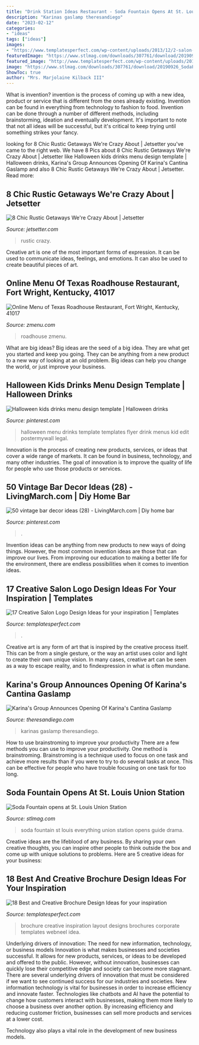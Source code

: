 ```yaml
---
title: "Drink Station Ideas Restaurant - Soda Fountain Opens At St. Louis Union Station"
description: "Karinas gaslamp theresandiego"
date: "2023-02-12"
categories:
- "ideas"
tags: ["ideas"]
images:
- "https://www.templatesperfect.com/wp-content/uploads/2013/12/2-salon-barber-logo-design.png"
featuredImage: "https://www.stlmag.com/downloads/307761/download/20190926_SodaFountain_0310.jpg?cb=b86cefb337754c5e2a15a01b21fae673&amp;w=1200"
featured_image: "http://www.templatesperfect.com/wp-content/uploads/2013/10/16-corporate-brochure-design.jpg"
image: "https://www.stlmag.com/downloads/307761/download/20190926_SodaFountain_0310.jpg?cb=b86cefb337754c5e2a15a01b21fae673&amp;w=1200"
ShowToc: true
author: "Mrs. Marjolaine Kilback III"
---
```



What is invention?
invention is the process of coming up with a new idea, product or service that is different from the ones already existing. Invention can be found in everything from technology to fashion to food. 
Invention can be done through a number of different methods, including brainstorming, ideation and eventually development. It's important to note that not all ideas will be successful, but it's critical to keep trying until something strikes your fancy.

	

		
looking for 8 Chic Rustic Getaways We&#039;re Crazy About | Jetsetter you've came to the right web. We have 8 Pics about 8 Chic Rustic Getaways We&#039;re Crazy About | Jetsetter like Halloween kids drinks menu design template | Halloween drinks, Karina&#039;s Group Announces Opening Of Karina&#039;s Cantina Gaslamp and also 8 Chic Rustic Getaways We&#039;re Crazy About | Jetsetter. Read more:
		
    
## 8 Chic Rustic Getaways We&#039;re Crazy About | Jetsetter

<img loading=lazy src="https://www.jetsetter.com/wp-content/uploads/sites/7/2018/04/kicES1Do-1.jpeg" onerror="this.onerror=null;this.src='https://tse1.mm.bing.net/th?id=OIP.sJza3IXCuRfxqOmhaZt3iwHaE-&amp;pid=15.1';" alt="8 Chic Rustic Getaways We&#039;re Crazy About | Jetsetter">

_Source: jetsetter.com_

>rustic crazy. 

	

Creative art is one of the most important forms of expression. It can be used to communicate ideas, feelings, and emotions. It can also be used to create beautiful pieces of art.

    
## Online Menu Of Texas Roadhouse Restaurant, Fort Wright, Kentucky, 41017

<img loading=lazy src="https://image.zmenu.com/menupic/1255208/s_e3d3b9a1-ef74-4a08-ac56-f0aaab5cc3a8.jpg" onerror="this.onerror=null;this.src='https://tse4.mm.bing.net/th?id=OIP.WNVKEw8T5pcxdGf2Km5KwgHaJ4&amp;pid=15.1';" alt="Online Menu of Texas Roadhouse Restaurant, Fort Wright, Kentucky, 41017">

_Source: zmenu.com_

>roadhouse zmenu. 

	

What are big ideas?
Big ideas are the seed of a big idea. They are what get you started and keep you going. They can be anything from a new product to a new way of looking at an old problem. Big ideas can help you change the world, or just improve your business.

    
## Halloween Kids Drinks Menu Design Template | Halloween Drinks

<img loading=lazy src="https://i.pinimg.com/736x/f9/52/75/f952751471436b5a3200cb4cd7441c3d.jpg" onerror="this.onerror=null;this.src='https://tse3.mm.bing.net/th?id=OIP.w5FBa664la5NYFlXP_l9qwHaMN&amp;pid=15.1';" alt="Halloween kids drinks menu design template | Halloween drinks">

_Source: pinterest.com_

>halloween menu drinks template templates flyer drink menus kid edit postermywall legal. 

	

Innovation is the process of creating new products, services, or ideas that cover a wide range of markets. It can be found in business, technology, and many other industries. The goal of innovation is to improve the quality of life for people who use those products or services.

    
## 50 Vintage Bar Decor Ideas (28) - LivingMarch.com | Diy Home Bar

<img loading=lazy src="https://i.pinimg.com/736x/47/72/fa/4772fad286b9e00e89c2e56809bd1450.jpg" onerror="this.onerror=null;this.src='https://tse2.mm.bing.net/th?id=OIP.FbnX5xXKPHfZ60Kx-dH3jQHaLF&amp;pid=15.1';" alt="50 vintage bar decor ideas (28) - LivingMarch.com | Diy home bar">

_Source: pinterest.com_

>. 

	

Invention ideas can be anything from new products to new ways of doing things. However, the most common invention ideas are those that can improve our lives. From improving our education to making a better life for the environment, there are endless possibilities when it comes to invention ideas.

    
## 17 Creative Salon Logo Design Ideas For Your Inspiration | Templates

<img loading=lazy src="https://www.templatesperfect.com/wp-content/uploads/2013/12/2-salon-barber-logo-design.png" onerror="this.onerror=null;this.src='https://tse3.mm.bing.net/th?id=OIP.Fn_J92HNrF-r2IwToF0JmwHaC6&amp;pid=15.1';" alt="17 Creative Salon Logo Design Ideas for your inspiration | Templates">

_Source: templatesperfect.com_

>. 

	

Creative art is any form of art that is inspired by the creative process itself. This can be from a single gesture, or the way an artist uses color and light to create their own unique vision. In many cases, creative art can be seen as a way to escape reality, and to findexpression in what is often mundane.

    
## Karina&#039;s Group Announces Opening Of Karina&#039;s Cantina Gaslamp

<img loading=lazy src="https://theresandiego.com/wp-content/uploads/Karinas-Mexican-Seafood-Gaslamp-1024x675.png" onerror="this.onerror=null;this.src='https://tse2.mm.bing.net/th?id=OIP.lIj9znVNY0kIgHlSPy6B-QHaE4&amp;pid=15.1';" alt="Karina&#039;s Group Announces Opening Of Karina&#039;s Cantina Gaslamp">

_Source: theresandiego.com_

>karinas gaslamp theresandiego. 

	

How to use brainstroming to improve your productivity
There are a few methods you can use to improve your productivity. One method is brainstroming. Brainstroming is a technique used to focus on one task and achieve more results than if you were to try to do several tasks at once. This can be effective for people who have trouble focusing on one task for too long.

    
## Soda Fountain Opens At St. Louis Union Station

<img loading=lazy src="https://www.stlmag.com/downloads/307761/download/20190926_SodaFountain_0310.jpg?cb=b86cefb337754c5e2a15a01b21fae673&amp;w=1200" onerror="this.onerror=null;this.src='https://tse4.mm.bing.net/th?id=OIP.eaaTvlcG4u24-Bp9UmTjOgHaLH&amp;pid=15.1';" alt="Soda Fountain opens at St. Louis Union Station">

_Source: stlmag.com_

>soda fountain st louis everything union station opens guide drama. 

	

Creative ideas are the lifeblood of any business. By sharing your own creative thoughts, you can inspire other people to think outside the box and come up with unique solutions to problems. Here are 5 creative ideas for your business: 

    
## 18 Best And Creative Brochure Design Ideas For Your Inspiration

<img loading=lazy src="http://www.templatesperfect.com/wp-content/uploads/2013/10/16-corporate-brochure-design.jpg" onerror="this.onerror=null;this.src='https://tse4.mm.bing.net/th?id=OIP.flL26W2VfD9HtBjLVEqldwHaZd&amp;pid=15.1';" alt="18 Best and Creative Brochure Design Ideas for your inspiration">

_Source: templatesperfect.com_

>brochure creative inspiration layout designs brochures corporate templates webneel idea. 

	

Underlying drivers of innovation: The need for new information, technology, or business models
Innovation is what makes businesses and societies successful. It allows for new products, services, or ideas to be developed and offered to the public. However, without innovation, businesses can quickly lose their competitive edge and society can become more stagnant. There are several underlying drivers of innovation that must be considered if we want to see continued success for our industries and societies.
New information technology is vital for businesses in order to increase efficiency and innovate faster. Technologies like chatbots and AI have the potential to change how customers interact with businesses, making them more likely to choose a business over another option. By increasing efficiency and reducing customer friction, businesses can sell more products and services at a lower cost.

Technology also plays a vital role in the development of new business models.

